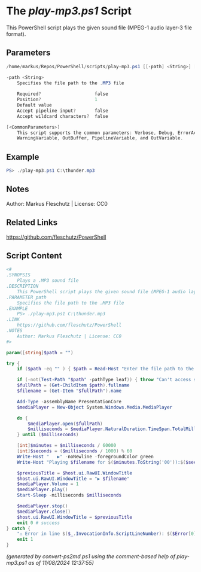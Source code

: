The *play-mp3.ps1* Script
===========================

This PowerShell script plays the given sound file (MPEG-1 audio layer-3 file format).

Parameters
----------
```powershell
/home/markus/Repos/PowerShell/scripts/play-mp3.ps1 [[-path] <String>] [<CommonParameters>]

-path <String>
    Specifies the file path to the .MP3 file
    
    Required?                    false
    Position?                    1
    Default value                
    Accept pipeline input?       false
    Accept wildcard characters?  false

[<CommonParameters>]
    This script supports the common parameters: Verbose, Debug, ErrorAction, ErrorVariable, WarningAction, 
    WarningVariable, OutBuffer, PipelineVariable, and OutVariable.
```

Example
-------
```powershell
PS> ./play-mp3.ps1 C:\thunder.mp3

```

Notes
-----
Author: Markus Fleschutz | License: CC0

Related Links
-------------
https://github.com/fleschutz/PowerShell

Script Content
--------------
```powershell
<#
.SYNOPSIS
	Plays a .MP3 sound file 
.DESCRIPTION
	This PowerShell script plays the given sound file (MPEG-1 audio layer-3 file format).
.PARAMETER path
	Specifies the file path to the .MP3 file
.EXAMPLE
	PS> ./play-mp3.ps1 C:\thunder.mp3
.LINK
	https://github.com/fleschutz/PowerShell
.NOTES
	Author: Markus Fleschutz | License: CC0
#>

param([string]$path = "")

try {
	if ($path -eq "" ) { $path = Read-Host "Enter the file path to the MP3 sound file" }

	if (-not(Test-Path "$path" -pathType leaf)) { throw "Can't access sound file: $path" }
	$fullPath = (Get-ChildItem $path).fullname
	$filename = (Get-Item "$fullPath").name

	Add-Type -assemblyName PresentationCore
	$mediaPlayer = New-Object System.Windows.Media.MediaPlayer

	do {
		$mediaPlayer.open($fullPath)
		$milliseconds = $mediaPlayer.NaturalDuration.TimeSpan.TotalMilliseconds
	} until ($milliseconds)

	[int]$minutes = $milliseconds / 60000
	[int]$seconds = ($milliseconds / 1000) % 60
	Write-Host "   ▶️" -noNewline -foregroundColor green
	Write-Host "Playing $filename for $($minutes.ToString('00')):$($seconds.ToString('00'))s..."

	$previousTitle = $host.ui.RawUI.WindowTitle 
	$host.ui.RawUI.WindowTitle = "▶️ $filename"
	$mediaPlayer.Volume = 1
	$mediaPlayer.play()
	Start-Sleep -milliseconds $milliseconds

	$mediaPlayer.stop()
	$mediaPlayer.close()
	$host.ui.RawUI.WindowTitle = $previousTitle
	exit 0 # success
} catch {
	"⚠️ Error in line $($_.InvocationInfo.ScriptLineNumber): $($Error[0])"
	exit 1
}
```

*(generated by convert-ps2md.ps1 using the comment-based help of play-mp3.ps1 as of 11/08/2024 12:37:55)*
